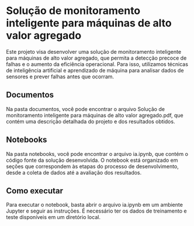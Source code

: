 # Solução de monitoramento inteligente para máquinas de alto valor agregado
Este projeto visa desenvolver uma solução de monitoramento inteligente para máquinas de alto valor agregado, que permita a detecção precoce de falhas e o aumento da eficiência operacional. Para isso, utilizamos técnicas de inteligência artificial e aprendizado de máquina para analisar dados de sensores e prever falhas antes que ocorram.

## Documentos
Na pasta documentos, você pode encontrar o arquivo Solução de monitoramento inteligente para máquinas de alto valor agregado.pdf, que contém uma descrição detalhada do projeto e dos resultados obtidos.

## Notebooks
Na pasta notebooks, você pode encontrar o arquivo ia.ipynb, que contém o código fonte da solução desenvolvida. O notebook está organizado em seções que correspondem às etapas do processo de desenvolvimento, desde a coleta de dados até a avaliação dos resultados.

## Como executar
Para executar o notebook, basta abrir o arquivo ia.ipynb em um ambiente Jupyter e seguir as instruções. É necessário ter os dados de treinamento e teste disponíveis em um diretório local.